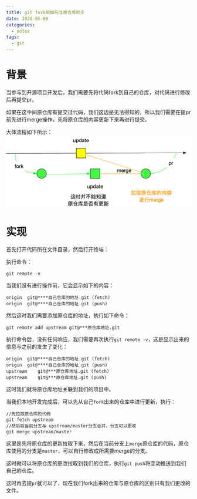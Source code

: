 ```yaml
---
title: git fork后如何与原仓库同步
date: 2020-05-08
categories:
  - notes
tags:
  - git
---
```


# 背景

当参与到开源项目开发后，我们需要先将代码fork到自己的仓库，对代码进行修改后再提交pr。

如果在这中间原仓库有提交过代码，我们这边是无法得知的，所以我们需要在提pr前先进行merge操作，先将原仓库的内容更新下来再进行提交。

大体流程如下所示：
![](https://raw.githubusercontent.com/liunaijie/images/master/git%20fork.png)

<!--more-->



# 实现

首先打开代码所在文件目录，然后打开终端：

执行命令：

```shell
git remote -v
```

当我们没有进行操作前，它会显示如下的内容：

```shell
origin	git@****自己仓库的地址.git (fetch)
origin	git@****自己仓库的地址.git (push)
```

然后这时我们需要添加原仓库的地址，执行如下命令：

```shell
git remote add upstream git@***原仓库地址.git
```

执行命令后，没有任何响应，我们需要再次执行`git remote -v`，这是显示出来的信息与之前的发生了变化：

```shell
origin	git@****自己仓库的地址.git (fetch)
origin	git@****自己仓库的地址.git (push)
upstream	git@***原仓库地址.git (fetch)
upstream	git@***原仓库地址.git (push)
```

这时我们就将原仓库地址关联到我们的项目中。

当我们本地开发完成后，可以先从自己`fork`出来的仓库中进行更新，执行：

```shell
//先拉取原仓库的代码
git fetch upstream
//然后将当前分支与 upstream/master分支合并，分支可以更改
git merge upstream/master
```

这里是先将原仓库的更新拉取下来，然后在当前分支上`merge`原仓库的代码，原仓库使用的分支是`master`，可以自行修改成所需要merge的分支。

这时就可以将原仓库的更改拉取到我们的仓库，执行`git push`将变动推送到我们自己的仓库。



这时再去提`pr`就可以了，现在我们fork出来的仓库与原仓库的区别只有我们更改的文件。